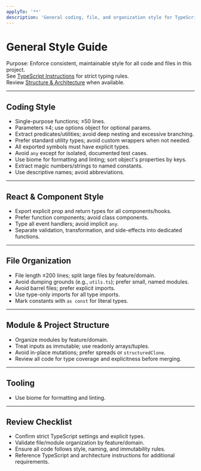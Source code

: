 ```yaml
---
applyTo: '**'
description: 'General coding, file, and organization style for TypeScript, JavaScript, and React projects.'
---
```


# General Style Guide

Purpose: Enforce consistent, maintainable style for all code and files in this project.  
See [TypeScript Instructions](./typescript.instructions.md) for strict typing rules.  
Review [Structure & Architecture](./structure-architecture.instructions.md) when available.

---

## Coding Style

- Single-purpose functions; ≤50 lines.
- Parameters ≤4; use options object for optional params.
- Extract predicates/utilities; avoid deep nesting and excessive branching.
- Prefer standard utility types; avoid custom wrappers when not needed.
- All exported symbols must have explicit types.
- Avoid `any` except for isolated, documented test cases.
- Use biome for formatting and linting; sort object's properties by keys.
- Extract magic numbers/strings to named constants.
- Use descriptive names; avoid abbreviations.

---

## React & Component Style

- Export explicit prop and return types for all components/hooks.
- Prefer function components; avoid class components.
- Type all event handlers; avoid implicit `any`.
- Separate validation, transformation, and side-effects into dedicated functions.

---

## File Organization

- File length ≤200 lines; split large files by feature/domain.
- Avoid dumping grounds (e.g., `utils.ts`); prefer small, named modules.
- Avoid barrel files; prefer explicit imports.
- Use type-only imports for all type imports.
- Mark constants with `as const` for literal types.

---

## Module & Project Structure

- Organize modules by feature/domain.
- Treat inputs as immutable; use readonly arrays/tuples.
- Avoid in-place mutations; prefer spreads or `structuredClone`.
- Review all code for type coverage and explicitness before merging.

---

## Tooling

- Use biome for formatting and linting.

---

## Review Checklist

- Confirm strict TypeScript settings and explicit types.
- Validate file/module organization by feature/domain.
- Ensure all code follows style, naming, and immutability rules.
- Reference TypeScript and architecture instructions for additional requirements.
